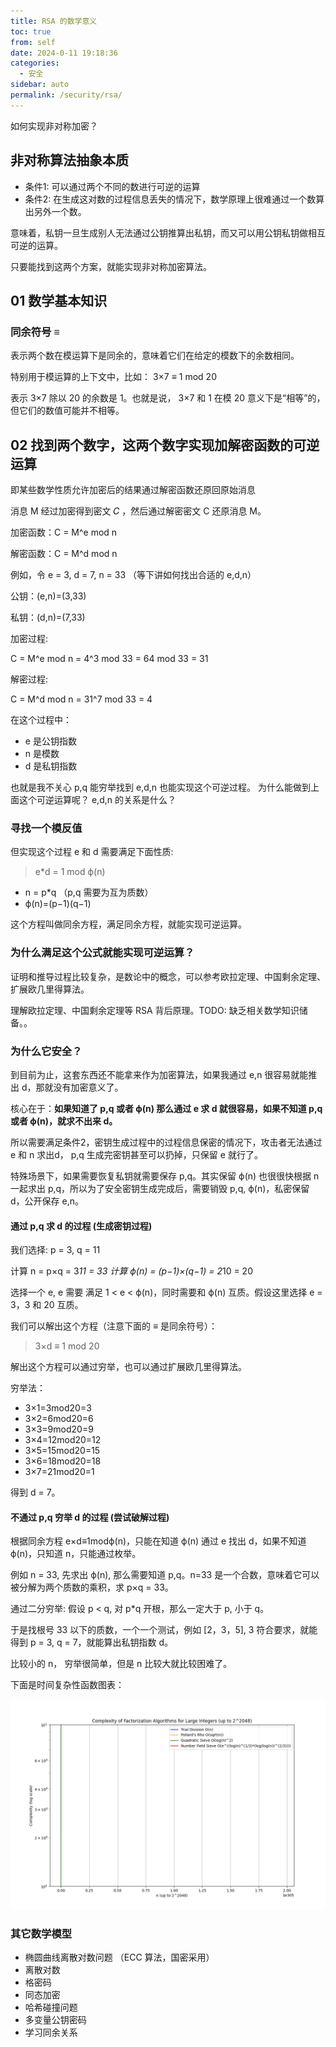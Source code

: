 ```yaml
---
title: RSA 的数学意义
toc: true
from: self
date: 2024-0-11 19:18:36
categories: 
  - 安全
sidebar: auto
permalink: /security/rsa/
---
```


如何实现非对称加密？

## 非对称算法抽象本质

- 条件1: 可以通过两个不同的数进行可逆的运算
- 条件2: 在生成这对数的过程信息丢失的情况下，数学原理上很难通过一个数算出另外一个数。

意味着，私钥一旦生成别人无法通过公钥推算出私钥，而又可以用公钥私钥做相互可逆的运算。

只要能找到这两个方案，就能实现非对称加密算法。

## 01 数学基本知识

### 同余符号 ≡

表示两个数在模运算下是同余的，意味着它们在给定的模数下的余数相同。

特别用于模运算的上下文中，比如： 3×7 ≡ 1 mod 20

表示 3×7 除以 20 的余数是 1。也就是说， 3×7 和 1 在模 20 意义下是“相等”的，但它们的数值可能并不相等。

## 02 找到两个数字，这两个数字实现加解密函数的可逆运算

即某些数学性质允许加密后的结果通过解密函数还原回原始消息

消息 M 经过加密得到密文 𝐶 ，然后通过解密密文 C 还原消息 M。

加密函数：C = M^e mod n

解密函数：C = M^d mod n

例如，令 e = 3, d = 7, n = 33 （等下讲如何找出合适的 e,d,n）

公钥：(e,n)=(3,33)

私钥：(d,n)=(7,33)

加密过程: 

C = M^e mod n = 4^3 mod 33 = 64 mod 33 = 31

解密过程:

C = M^d mod n = 31^7 mod 33 = 4

在这个过程中： 

- e 是公钥指数
- n 是模数
- d 是私钥指数

也就是我不关心 p,q 能穷举找到 e,d,n 也能实现这个可逆过程。 为什么能做到上面这个可逆运算呢？ e,d,n 的关系是什么？

### 寻找一个模反值

但实现这个过程 e 和 d 需要满足下面性质:

> e*d = 1 mod ϕ(n) 

- n = p*q （p,q 需要为互为质数）
- ϕ(n)=(p−1)(q−1)

这个方程叫做同余方程，满足同余方程，就能实现可逆运算。

### 为什么满足这个公式就能实现可逆运算？

证明和推导过程比较复杂，是数论中的概念，可以参考欧拉定理、中国剩余定理、扩展欧几里得算法。

理解欧拉定理、中国剩余定理等 RSA 背后原理。TODO: 缺乏相关数学知识储备。。

### 为什么它安全？

到目前为止，这套东西还不能拿来作为加密算法，如果我通过 e,n 很容易就能推出 d，那就没有加密意义了。

核心在于：**如果知道了 p,q 或者 ϕ(n) 那么通过 e 求 d 就很容易，如果不知道 p,q 或者 ϕ(n)，就求不出来 d。**

所以需要满足条件2，密钥生成过程中的过程信息保密的情况下，攻击者无法通过 e 和 n 求出d， p,q 生成完密钥甚至可以扔掉，只保留 e 就行了。

特殊场景下，如果需要恢复私钥就需要保存 p,q。其实保留 ϕ(n) 也很很快根据 n 一起求出 p,q，所以为了安全密钥生成完成后，需要销毁 p,q, ϕ(n)，私密保留 d，公开保存 e,n。

#### 通过 p,q 求 d 的过程 (生成密钥过程)

我们选择: p = 3, q = 11

计算 n = p×q = 3*11 = 33
计算 ϕ(n) = (p−1)×(q−1) = 2*10 = 20

选择一个 e, e 需要 满足 1 < e < ϕ(n)，同时需要和 ϕ(n) 互质。假设这里选择 e = 3，3 和 20 互质。

我们可以解出这个方程（注意下面的 ≡ 是同余符号）：

> 3×d ≡ 1 mod 20

解出这个方程可以通过穷举，也可以通过扩展欧几里得算法。

穷举法：

- 3×1=3mod20=3
- 3×2=6mod20=6
- 3×3=9mod20=9
- 3×4=12mod20=12
- 3×5=15mod20=15
- 3×6=18mod20=18
- 3×7=21mod20=1

得到 d = 7。

#### 不通过 p,q 穷举 d 的过程 (尝试破解过程)

根据同余方程 e×d≡1modϕ(n)，只能在知道 ϕ(n) 通过 e 找出 d，如果不知道 ϕ(n)，只知道 n，只能通过枚举。

例如 n = 33, 先求出 ϕ(n), 那么需要知道 p,q。n=33 是一个合数，意味着它可以被分解为两个质数的乘积，求 p×q = 33。

通过二分穷举: 假设 p < q,  对 p*q 开根，那么一定大于 p, 小于 q。

于是找根号 33 以下的质数，一个一个测试，例如 [2，3，5], 3 符合要求，就能得到 p = 3, q = 7，就能算出私钥指数 d。

比较小的 n， 穷举很简单，但是 n 比较大就比较困难了。

下面是时间复杂性函数图表：

![complexity.png](./rsa/complexity.png)

### 其它数学模型

- 椭圆曲线离散对数问题 （ECC 算法，国密采用）
- 离散对数
- 格密码
- 同态加密
- 哈希碰撞问题
- 多变量公钥密码
- 学习同余关系